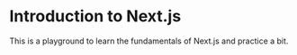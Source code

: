 # Introduction to Next.js

This is a playground to learn the fundamentals of Next.js and practice a bit.